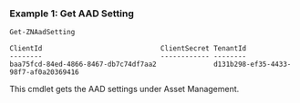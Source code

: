 ### Example 1: Get AAD Setting
```powershell
Get-ZNAadSetting
```

```output
ClientId                             ClientSecret TenantId                                                                                                                                                                              
--------                             ------------ --------                                                                       
baa75fcd-84ed-4866-8467-db7c74df7aa2              d131b298-ef35-4433-98f7-af0a20369416
```

This cmdlet gets the AAD settings under Asset Management.
